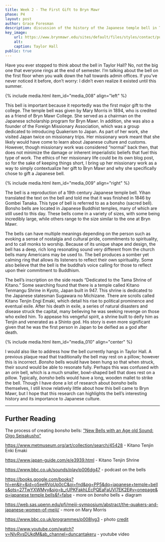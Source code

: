 ```yaml
---
title: Week 2 - The First Gift to Bryn Mawr
phase: P4
layout: post
author: Grace Foresman
description: discussion of the history of the Japanese temple bell in Taylor Hall 
key_image:
    url: https://www.brynmawr.edu/sites/default/files/styles/contact/public/migrated-files/field/intro-image/Taylor%20Hall_drone%20shot%20without%20wordmark.jpg?h=19f14c2c&itok=sheosmst
    alt: 
    caption: Taylor Hall
public: true 
---
```


Have you ever stopped to think about the bell in Taylor Hall? No, not the big one that everyone rings at the end of semester. I’m talking about the bell on the first floor when you walk down the hall towards admin offices. If you’ve never noticed it before, don’t worry: I didn’t even realize it existed until this summer.

{% include media.html item_id="media_008" align="left" %} <!-- personally I would add this obituary to the bottom of the post, if at all since it seems less directly relevant than the others and it appears quite large -->

This bell is important because it reportedly was the first major gift to the college. The temple bell was given by Mary Morris in 1894, who is credited as a friend of Bryn Mawr College. She served as a chairman on the Japanese scholarship program for Bryn Mawr. In addition, she was also a founder of the Foreign Missionary Association, which was a group dedicated to introducing Quakerism to Japan. As part of her work, she visited Japan twice on missionary trips. Her missionary work meant that she likely would have come to learn about Japanese culture and customs. However, though missionary work was considered “normal” back then, that does not minimize the damage or inherent imperialistic beliefs that fuel this type of work. The ethics of her missionary life could be its own blog post, so for the sake of keeping things short, I bring up her missionary work as a way to simply contextualize her gift to Bryn Mawr and why she specifically chose to gift a Japanese bell.

{% include media.html item_id="media_009" align="right" %}

The bell is a reproduction of a 19th century Japanese temple bell. Yihan translated the text on the bell and told me that it was finished in 1846 by Gombei Tanaka. This type of bell is referred to as a bonsho (sacred bell). Bonsho bells are located in Japanese Buddhist temples, many of which are still used to this day. These bells come in a variety of sizes, with some being incredibly large, while others range to the size similar to the one at Bryn Mawr.
<!-- contextualize the size? -->

The bells can have multiple meanings depending on the person such as evoking a sense of nostalgia and cultural pride, commitments to spirituality, and to call monks to worship. Because of its unique shape and design, the bell has a deep, rich long resonating sound very different from the church bells many Americans may be used to. The bell produces a somber yet calming ring that allows its listeners to reflect their own spirituality. Some also believe that the bell is the buddha’s voice calling for those to reflect upon their commitment to Buddhism.

The bell’s inscription on the side reads “Dedicated to the Tama Shrine of Kitano.” Some searching found that there is a temple called Kitano Tenmangu Shrine in Kyoto, Japan built in 947. This shrine is dedicated to the Japanese statesman Sugawara no Michizane. There are scrolls called Kitano Tenjin Engi Emaki, which detail his rise to political prominence and eventual exile.  After his death in exile, a series of natural disasters and disease struck the capital, many believing he was seeking revenge on those who exiled him. To appease his vengeful spirit, a shrine built to deify him as Tenjin and venerated as a Shinto god. His story is even more significant given that he was the first person in Japan to be deified as a god after death. 

{% include media.html item_id="media_010" align="center" %}

I would also like to address how the bell currently hangs in Taylor Hall. A previous plaque read that traditionally the bell may rest on a pillow; however this is incorrect. *Bonsho* bells would have been hung so that when struck, their sound would be able to resonate fully. Perhaps this was confused with an *orin* bell, which is a much smaller, bowl-shaped bell that does rest on a pillow. Typically, *bonsho* bells would have a long, wooden mallet to strike the bell. Though I have done a lot of research about *bonsho* bells themselves, I still know relatively little about how this bell came to Bryn Mawr, but I hope that this research can highlights the bell’s interesting history and its importance to Japanese culture.

---
## Further Reading
<!--make this a proper heading -->

The process of creating *bonsho* bells: ["New Bells with an Age old Sound: Oigo Seisakusho"](https://www.nippon.com/en/features/c00614/)
<!-- I suggest make the links live and use link text rather than displaying urls - you can also add linked text to the post above if you like -->

https://www.metmuseum.org/art/collection/search/45428 - Kitano Tenjin Enki Emaki 

https://www.japan-guide.com/e/e3939.html - Kitano Tenjin Shrine 

https://www.bbc.co.uk/sounds/play/p006dg47 - podcast on the bells

[https://books.google.com/books?hl=en&lr=&id=oSeeRVpUp0cC&oi=fnd&pg=PP5&dq=japanese+temple+bells&ots=27TwYXWMyy&sig=b_rUPKFakhLEcPQEaFaUVl7EK2E#v=onepage&q=japanese temple bells&f=false](https://books.google.com/books?hl=en&lr=&id=oSeeRVpUp0cC&oi=fnd&pg=PP5&dq=japanese+temple+bells&ots=27TwYXWMyy&sig=b_rUPKFakhLEcPQEaFaUVl7EK2E#v=onepage&q=japanese%20temple%20bells&f=false) - more on *bonsho* bells + diagram
<!-- For links that are this long, definitely use text instead or clean up the link. For a book, I recommend including publication/citation info instead of the google books link  -->

https://web.sas.upenn.edu/pfj/meiji-symposium/abstract/the-quakers-and-japanese-women-of-meiji/ - more on Mary Morris 

https://www.bbc.co.uk/programmes/p008lyg3 - photo [credit](https://ichef.bbci.co.uk/images/ic/1200x675/p01grdfw.jpg)

https://www.youtube.com/watch?v=NlvRvsDUkdM&ab_channel=duncantakeru - youtube video